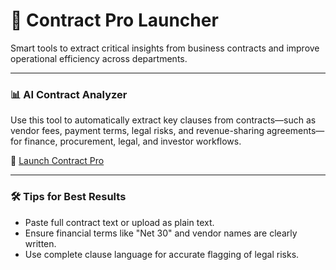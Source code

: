 # 📄 Contract Pro Launcher

Smart tools to extract critical insights from business contracts and improve operational efficiency across departments.

---

### 📊 AI Contract Analyzer

Use this tool to automatically extract key clauses from contracts—such as vendor fees, payment terms, legal risks, and revenue-sharing agreements—for finance, procurement, legal, and investor workflows.

🔗 [Launch Contract Pro](https://script.google.com/macros/s/AKfycbypd5nBHECmRqg-CfpNpu_Ad3eEA9Wo1e99LKEujJCZes-NRCRv-CLwmJDpKHjOBUTD_w/exec)

---

### 🛠️ Tips for Best Results
- Paste full contract text or upload as plain text.
- Ensure financial terms like "Net 30" and vendor names are clearly written.
- Use complete clause language for accurate flagging of legal risks.
